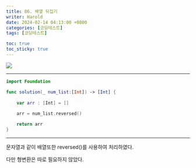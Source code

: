 ```yaml
---
title: 86. 배열 뒤집기
writer: Harold
date: 2024-02-14 04:13:00 +0800
categories: [코딩테스트]
tags: [코딩테스트]

toc: true
toc_sticky: true
---
```

![](https://velog.velcdn.com/images/haroldfromk/post/d2276fb1-6aff-4e00-9b05-09c8e1767273/image.png)

---
```swift
import Foundation

func solution(_ num_list:[Int]) -> [Int] {
    
    var arr : [Int] = []
    
    arr = num_list.reversed()

    return arr
}
```
---
문자열과 같이 배열또한 reversed()를 사용하여 처리하였다.

다만 형변환은 따로 필요하지 않았다.